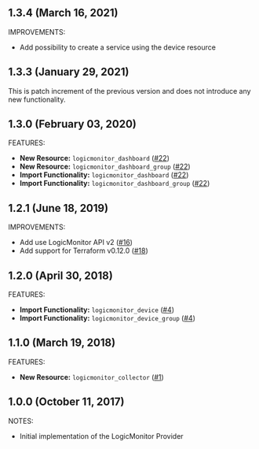 ## 1.3.4 (March 16, 2021)

IMPROVEMENTS:

* Add possibility to create a service using the device resource

## 1.3.3 (January 29, 2021)

This is patch increment of the previous version and does not introduce any new functionality.

## 1.3.0 (February 03, 2020)

FEATURES:
* **New Resource:** `logicmonitor_dashboard` ([#22](https://github.com/terraform-providers/terraform-provider-logicmonitor/issues/22))
* **New Resource:** `logicmonitor_dashboard_group` ([#22](https://github.com/terraform-providers/terraform-provider-logicmonitor/issues/22))
* **Import Functionality:** `logicmonitor_dashboard` ([#22](https://github.com/terraform-providers/terraform-provider-logicmonitor/issues/22))
* **Import Functionality:** `logicmonitor_dashboard_group` ([#22](https://github.com/terraform-providers/terraform-provider-logicmonitor/issues/22))

## 1.2.1 (June 18, 2019)

IMPROVEMENTS:

* Add use LogicMonitor API v2 ([#16](https://github.com/terraform-providers/terraform-provider-logicmonitor/issues/16))
* Add support for Terraform v0.12.0 ([#18](https://github.com/terraform-providers/terraform-provider-logicmonitor/issues/18))

## 1.2.0 (April 30, 2018)

FEATURES:
* **Import Functionality:** `logicmonitor_device` ([#4](https://github.com/terraform-providers/terraform-provider-logicmonitor/issues/4))
* **Import Functionality:** `logicmonitor_device_group` ([#4](https://github.com/terraform-providers/terraform-provider-logicmonitor/issues/4))

## 1.1.0 (March 19, 2018)

FEATURES:
* **New Resource:** `logicmonitor_collector` ([#1](https://github.com/terraform-providers/terraform-provider-logicmonitor/issues/1))

## 1.0.0 (October 11, 2017)

NOTES:

* Initial implementation of the LogicMonitor Provider
